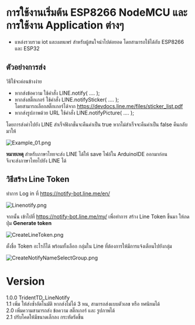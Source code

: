 การใช้งานเริ่มต้น ESP8266 NodeMCU และการใช้งาน Application ต่างๆ
============
  
- แหล่งรวบรวม iot และเผยแพร่ สำหรับผู้สนใจนำไปต่อยอด 
โดยสามารถใช้ได้กับ ESP8266 และ ESP32    

ตัวอย่างการส่ง  
--------------
 วิธีใช้จะค่อนข้างง่าย  
 * หากส่งข้อความ ใช้คำสั่ง LINE.notify( .... );  
 * หากส่งสติ๊กเกอร์ ใช้คำสั่ง LINE.notifySticker( .... );  
   โดยสามารถเลือกสติ๊กเกอร์ได้จาก https://devdocs.line.me/files/sticker_list.pdf  
 * หากส่งรูปภาพด้วย URL ใช้คำสั่ง LINE.notifyPicture( .... );  
  
 โดยการส่งค่าไปยัง LINE สำเร็จฟังกชั่นจะคืนค่าเป็น true หากไม่สำเร็จจะคืนค่าเป็น false คืนกลับมาให้  

  ![Example_01.png](Example_01.png)
  
  **หมายเหตุ** 
  สำหรับภาษาไทยจะส่ง LINE ได้ให้ save ไฟล์ใน ArduinoIDE ออกมาก่อน  
  จึงจะส่งภาษาไทยไปยัง LINE ได้  

วิธีสร้าง Line Token
---------------------------------------------

ทำการ Log in ที่ https://notify-bot.line.me/en/

  ![Linenotify.png](Linenotify.png)



จากนั้น เข้าไปที่ https://notify-bot.line.me/my/  เพื่อทำการ สร้าง Line Token ขึ้นมา
ให้กดปุ่ม **Generate token**

![CreateLineToken.png](CreateLineToken.png)


ตั้งชื่อ Token อะไรก็ได้
พร้อมทั้งเลือก กลุ่มใน Line ที่ต้องการให้มีการแจ้งเตือนไปยังกลุ่ม

![CreateNotifyNameSelectGroup.png](CreateNotifyNameSelectGroup.png)





Version
=====

1.0.0  TridentTD_LineNotify  
1.1    เพิ่ม ให้ส่งซ้ำอัตโนมัติ หากส่งไม่ได้ 3 หน, สามารถส่งแบบตัวเลข หรือ ทศนิยมได้  
2.0    เพิ่มความสามารถส่ง ข้อความ สติ๊กเกอร์ และ รูปภาพได้  
2.1    ปรับโคดให้มีขนาดเล็กลง กระทัดรัดขึ้น

